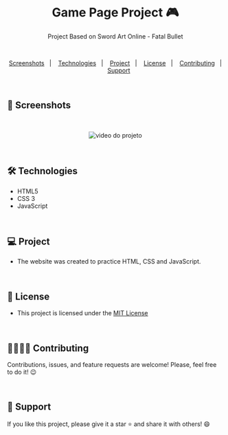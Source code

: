 <h1 align="center"> Game Page Project 🎮</h1> 

<p align="center">Project Based on Sword Art Online - Fatal Bullet</p>

<br>

<p align="center">  
  <a href="#-screenshots">Screenshots</a>&nbsp;&nbsp;&nbsp;|&nbsp;&nbsp;&nbsp;
  <a href="#-technologies">Technologies</a>&nbsp;&nbsp;&nbsp;|&nbsp;&nbsp;&nbsp;
  <a href="#-project">Project</a>&nbsp;&nbsp;&nbsp;|&nbsp;&nbsp;&nbsp;
  <a href="#-license">License</a>&nbsp;&nbsp;&nbsp;|&nbsp;&nbsp;&nbsp;
  <a href="#-contributing">Contributing</a>&nbsp;&nbsp;&nbsp;|&nbsp;&nbsp;&nbsp;
  <a href="#support">Support</a>  
</p>

<br>

## 📸 Screenshots

<br>

<p align="center">
  <img src="src/video/sao-project.gif" alt="video do projeto">
</p>

<br>

## 🛠 Technologies
- HTML5
- CSS 3
- JavaScript

<br>

## 💻 Project

- The website was created to practice HTML, CSS and JavaScript.

<br>

## 📜 License

* This project is licensed under the [MIT License](https://choosealicense.com/licenses/mit/)

  <br>

## 🫱🏻‍🫲🏻 Contributing
<p> Contributions, issues, and feature requests are welcome! Please, feel free to do it! 😉 </p>

<br>

## 🌟 Support
<p> If you like this project, please give it a star ⭐ and share it with others! 😄 </p>
